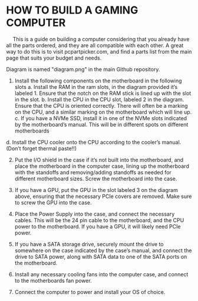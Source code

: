 # HOW TO BUILD A GAMING COMPUTER
 
This is a guide on building a computer considering that you already have all the parts ordered, and they are all compatible with each other. 
A great way to do this is to visit pcpartpicker.com, and find a parts list from the main page that suits your budget and needs.

Diagram is named "diagram.png" in the main Github repository.

1.	Install the following components on the motherboard in the following slots
  a.	Install the RAM in the ram slots, in the diagram provided it’s labeled 1. Ensure that the notch on the RAM stick is lined up with the slot in the slot.
  b.	Install the CPU in the CPU slot, labeled 2 in the diagram. Ensure that the CPU is oriented correctly. There will often be a marking on the CPU, and a similar marking on the motherboard which will line up.
  c.	If you have a NVMe SSD, install it in one of the NVMe slots indicated by the motherboard’s manual. This will be in different spots on different motherboards

d.	Install the CPU cooler onto the CPU according to the cooler’s manual. (Don’t forget thermal paste!!)
 
2.	Put the I/O shield in the case if it’s not built into the motherboard, and place the motherboard in the computer case, lining up the motherboard with the standoffs and removing/adding standoffs as needed for different motherboard sizes. Screw the motherboard into the case.

3.	If you have a GPU, put the GPU in the slot labeled 3 on the diagram above, ensuring that the necessary PCIe covers are removed. Make sure to screw the GPU into the case.

4.	Place the Power Supply into the case, and connect the necessary cables. This will be the 24 pin cable to the motherboard, and the CPU power to the motherboard. If you have a GPU, it will likely need PCIe power. 

5.	If you have a SATA storage drive, securely mount the drive to somewhere on the case indicated by the case’s manual, and connect the drive to SATA power, along with SATA data to one of the SATA ports on the motherboard.

6.	Install any necessary cooling fans into the computer case, and connect to the motherboards fan power.

7.	Connect the computer to power and install your OS of choice. 
